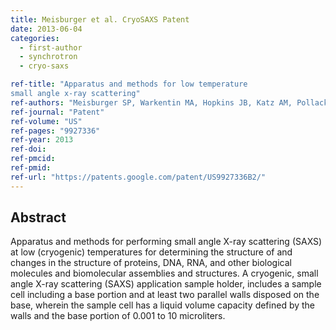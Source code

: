 ```yaml
---
title: Meisburger et al. CryoSAXS Patent
date: 2013-06-04
categories:
  - first-author
  - synchrotron
  - cryo-saxs

ref-title: "Apparatus and methods for low temperature
small angle x-ray scattering"
ref-authors: "Meisburger SP, Warkentin MA, Hopkins JB, Katz AM, Pollack L, and Thorne RE"
ref-journal: "Patent"
ref-volume: "US"
ref-pages: "9927336"
ref-year: 2013
ref-doi:
ref-pmcid:
ref-pmid:
ref-url: "https://patents.google.com/patent/US9927336B2/"
---
```


## Abstract

Apparatus and methods for performing small angle X-ray scattering (SAXS) at low (cryogenic) temperatures for determining the structure of and changes in the structure of proteins, DNA, RNA, and other biological molecules and biomolecular assemblies and structures. A cryogenic, small angle X-ray scattering (SAXS) application sample holder, includes a sample cell including a base portion and at least two parallel walls disposed on the base, wherein the sample cell has a liquid volume capacity defined by the walls and the base portion of 0.001 to 10 microliters.
